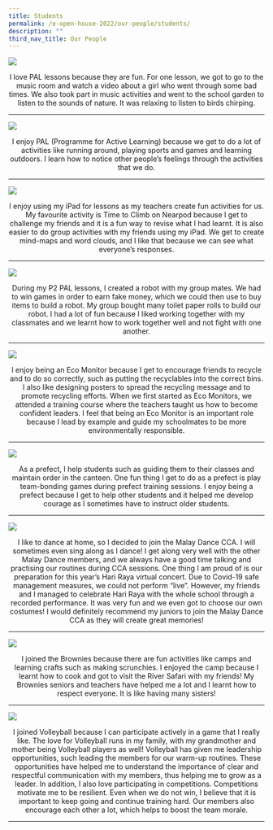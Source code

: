 ```yaml
---
title: Students
permalink: /e-open-house-2022/our-people/students/
description: ""
third_nav_title: Our People
---
```

![](/images/2023/E%20open%20house%202023/joseph%20asbrie%20callen%20(respect%202).jpg)

<p style="text-align:center;">I love PAL lessons because they are fun. For one lesson, we got to go to the music room and watch a video about a girl who went through some bad times. We also took part in music activities and went to the school garden to listen to the sounds of nature. It was relaxing to listen to birds chirping.</p>

---

![](/images/2023/E%20open%20house%202023/keian%20ng%20(integrity%205).jpg)

<p style="text-align:center;">I enjoy PAL (Programme for Active Learning) because we get to do a lot of activities like running around, playing sports and games and learning outdoors. I learn how to notice other people’s feelings through the activities that we do.</p>

---

![](/images/2023/E%20open%20house%202023/ong%20jia%20wei%20(resilience%205).jpg)

<p style="text-align:center;">I enjoy using my iPad for lessons as my teachers create fun activities for us. My favourite activity is Time to Climb on Nearpod because I get to challenge my friends and it is a fun way to revise what I had learnt. It is also easier to do group activities with my friends using my iPad. We get to create mind-maps and word clouds, and I like that because we can see what everyone’s responses.</p>

---

![](/images/2023/E%20open%20house%202023/sathish%20krishna%20ankita%20(resilience%202).jpg)

<p style="text-align:center;">During my P2 PAL lessons, I created a robot with my group mates. We had to win games in order to earn fake money, which we could then use to buy items to build a robot. My group bought many toilet paper rolls to build our robot. I had a lot of fun because I liked working together with my classmates and we learnt how to work together well and not fight with one another.</p>

---

![](/images/2023/E%20open%20house%202023/isabelle%20siow%20hui%20xuan%20(excellence%204).jpg)

<p style="text-align:center;">I enjoy being an Eco Monitor because I get to encourage friends to recycle and to do so correctly, such as putting the recyclables into the correct bins. I also like designing posters to spread the recycling message and to promote recycling efforts. When we first started as Eco Monitors, we attended a training course where the teachers taught us how to become confident leaders. I feel that being an Eco Monitor is an important role because I lead by example and guide my schoolmates to be more environmentally responsible.</p>

---

![](/images/2023/E%20open%20house%202023/irfan%20bin%20muhammad%20faiz%20(responsibility%207).jpg)

<p style="text-align:center;">As a prefect, I help students such as guiding them to their classes and maintain order in the canteen. One fun thing I get to do as a prefect is play team-bonding games during prefect training sessions. I enjoy being a prefect because I get to help other students and it helped me develop courage as I sometimes have to instruct older students.</p>

---

![](/images/2023/E%20open%20house%202023/nur%20quraisyah%20binte%20muhamad%20amin%20(excellence%204).jpg)

<p style="text-align:center;">I like to dance at home, so I decided to join the Malay Dance CCA. I will sometimes even sing along as I dance! I get along very well with the other Malay Dance members, and we always have a good time talking and practising our routines during CCA sessions. One thing I am proud of is our preparation for this year’s Hari Raya virtual concert. Due to Covid-19 safe management measures, we could not perform “live”. However, my friends and I managed to celebrate Hari Raya with the whole school through a recorded performance. It was very fun and we even got to choose our own costumes! I would definitely recommend my juniors to join the Malay Dance CCA as they will create great memories!</p>

---

![](/images/2023/E%20open%20house%202023/chong%20jia%20qi,%20caelyn%20(integrity%205).jpg)

<p style="text-align:center;">I joined the Brownies because there are fun activities like camps and learning crafts such as making scrunchies. I enjoyed the camp because I learnt how to cook and got to visit the River Safari with my friends! My Brownies seniors and teachers have helped me a lot and I learnt how to respect everyone. It is like having many sisters!</p>

---

![](/images/2023/E%20open%20house%202023/sahay%20thea%20savana%20nicole%20calupit%20(resilience%202).jpg)

<p style="text-align:center;">I joined Volleyball because I can participate actively in a game that I really like. The love for Volleyball runs in my family, with my grandmother and mother being Volleyball players as well! Volleyball has given me leadership opportunities, such leading the members for our warm-up routines. These opportunities have helped me to understand the importance of clear and respectful communication with my members, thus helping me to grow as a leader. In addition, I also love participating in competitions. Competitions motivate me to be resilient. Even when we do not win, I believe that it is important to keep going and continue training hard. Our members also encourage each other a lot, which helps to boost the team morale.</p>

---